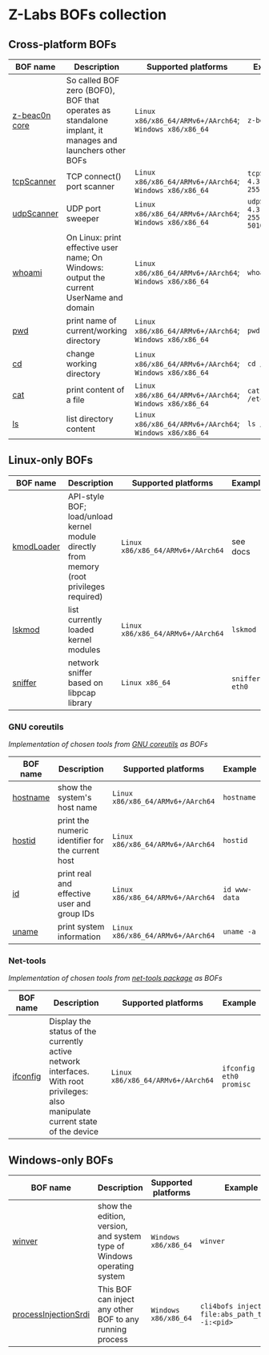 # Z-Labs BOFs collection

## Cross-platform BOFs

| BOF name  | Description | Supported platforms | Example
| ------------- | ---------------------------------------------------- | --------------------------- | ------------------ |
| [z-beac0n core](src/z-beac0n-core.zig) | So called BOF zero (BOF0), BOF that operates as standalone implant, it manages and launchers other BOFs | `Linux x86/x86_64/ARMv6+/AArch64`; `Windows x86/x86_64` | `z-beac0n` |
| [tcpScanner](src/tcpScanner.zig)  | TCP connect() port scanner  | `Linux x86/x86_64/ARMv6+/AArch64`; `Windows x86/x86_64` | `tcpScanner 4.3.2.1-255:22,80` |
| [udpScanner](src/udpScanner.zig) | UDP port sweeper | `Linux x86/x86_64/ARMv6+/AArch64`; `Windows x86/x86_64` | `udpScanner 4.3.2.1-255:5000-5010` |
| [whoami](src/whoami.zig) | On Linux: print effective user name; On Windows: output the current UserName and domain | `Linux x86/x86_64/ARMv6+/AArch64`; `Windows x86/x86_64` | `whoami` |
| [pwd](src/pwd.zig) | print name of current/working directory | `Linux x86/x86_64/ARMv6+/AArch64`; `Windows x86/x86_64` | `pwd` |
| [cd](src/cd.zig) | change working directory | `Linux x86/x86_64/ARMv6+/AArch64`; `Windows x86/x86_64` | `cd /` |
| [cat](src/cat.zig) | print content of a file | `Linux x86/x86_64/ARMv6+/AArch64`; `Windows x86/x86_64` | `cat /etc/passwd` |
| [ls](src/ls.zig) | list directory content | `Linux x86/x86_64/ARMv6+/AArch64`; `Windows x86/x86_64` | `ls /etc` |

## Linux-only BOFs

| BOF name  | Description | Supported platforms | Example
| ------------- | ---------------------------------------------------- | --------------------------- | ------------------ |
| [kmodLoader](src/kmodLoader.zig) | API-style BOF; load/unload kernel module directly from memory (root privileges required) | `Linux x86/x86_64/ARMv6+/AArch64` | see docs |
| [lskmod](src/lskmod.zig) | list currently loaded kernel modules | `Linux x86/x86_64/ARMv6+/AArch64` | `lskmod` |
| [sniffer](src/sniffer.c) | network sniffer based on libpcap library | `Linux x86_64` | `sniffer eth0` |

### GNU coreutils

*Implementation of chosen tools from [GNU coreutils](http://git.savannah.gnu.org/gitweb/?p=coreutils.git) as BOFs*

| BOF name  | Description | Supported platforms | Example
| ------------- | ---------------------------------------------------- | --------------------------- | ------------------ |
| [hostname](src/coreutils/hostname.zig) | show the system's host name | `Linux x86/x86_64/ARMv6+/AArch64` | `hostname` |
| [hostid](src/coreutils/hostid.zig) | print the numeric identifier for the current host | `Linux x86/x86_64/ARMv6+/AArch64` | `hostid` |
| [id](src/coreutils/id.zig) | print real and effective user and group IDs | `Linux x86/x86_64/ARMv6+/AArch64` | `id www-data` |
| [uname](src/coreutils/uname.zig) | print system information | `Linux x86/x86_64/ARMv6+/AArch64` | `uname -a` |

### Net-tools

*Implementation of chosen tools from [net-tools package](https://salsa.debian.org/debian/net-tools) as BOFs*

| BOF name  | Description | Supported platforms | Example
| ------------- | ---------------------------------------------------- | --------------------------- | ------------------ |
| [ifconfig](src/net-tools/ifconfig.zig) | Display the status of the currently active network interfaces. With root privileges: also manipulate current state of the device | `Linux x86/x86_64/ARMv6+/AArch64` | `ifconfig eth0 promisc` |

## Windows-only BOFs

| BOF name  | Description | Supported platforms | Example
| ------------- | ---------------------------------------------------- | --------------------------- | ------------------ |
| [winver](src/wWinver.zig) | show the edition, version, and system type of Windows operating system | `Windows x86/x86_64` | `winver` |
| [processInjectionSrdi](src/wProcessInjectionSrdi.zig) | This BOF can inject any other BOF to any running process | `Windows x86/x86_64` | `cli4bofs inject file:abs_path_to_bof -i:<pid>` |
